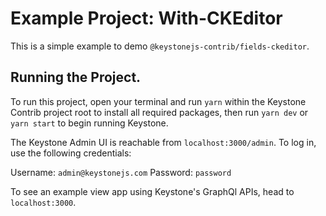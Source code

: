 # Example Project: With-CKEditor
This is a simple example to demo `@keystonejs-contrib/fields-ckeditor`.

## Running the Project.

To run this project, open your terminal and run `yarn` within the Keystone Contrib project root to install all required packages, then run `yarn dev` or `yarn start` to begin running Keystone.

The Keystone Admin UI is reachable from `localhost:3000/admin`. To log in, use the following credentials:

Username: `admin@keystonejs.com`
Password: `password`

To see an example view app using Keystone's GraphQl APIs, head to `localhost:3000`.
